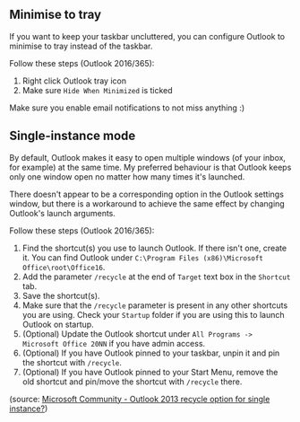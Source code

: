 ## Minimise to tray
If you want to keep your taskbar uncluttered, you can configure Outlook to minimise to tray instead of the taskbar.

Follow these steps (Outlook 2016/365):
1. Right click Outlook tray icon
2. Make sure `Hide When Minimized` is ticked

Make sure you enable email notifications to not miss anything :)


## Single-instance mode
By default, Outlook makes it easy to open multiple windows (of your inbox, for example) at the same time. My preferred behaviour is that Outlook keeps only one window open no matter how many times it's launched.

There doesn't appear to be a corresponding option in the Outlook settings window, but there is a workaround to achieve the same effect by changing Outlook's launch arguments.

Follow these steps (Outlook 2016/365):
1. Find the shortcut(s) you use to launch Outlook. If there isn't one, create it. You can find Outlook under `C:\Program Files (x86)\Microsoft Office\root\Office16`.
2. Add the parameter `/recycle` at the end of `Target` text box in the `Shortcut` tab.
3. Save the shortcut(s).
4. Make sure that the `/recycle` parameter is present in any other shortcuts you are using. Check your `Startup` folder if you are using this to launch Outlook on startup.
5. (Optional) Update the Outlook shortcut under `All Programs -> Microsoft Office 20NN` if you have admin access.
6. (Optional) If you have Outlook pinned to your taskbar, unpin it and pin the shortcut with `/recycle`.
7. (Optional) If you have Outlook pinned to your Start Menu, remove the old shortcut and pin/move the shortcut with `/recycle` there.

(source: [Microsoft Community - Outlook 2013 recycle option for single instance?](https://answers.microsoft.com/en-us/office/forum/office_2013_release-outlook/outlook-2013-recycle-option-for-single-instance/a0cc69d1-3ae6-469f-b790-a7917e00b8c5?db=5))
